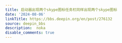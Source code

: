 ```yaml
---
title: 启动器出现两个skype图标任务栏同样出现两个skype图标
date: '2024-08-06'
linkTitle: https://bbs.deepin.org/en/post/276132
source: deepin_bbs
description:  noka 
disable_comments: true
---
```


